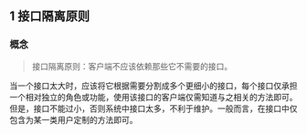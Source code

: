 ## 1 接口隔离原则

### 概念

> 接口隔离原则：客户端不应该依赖那些它不需要的接口。

当一个接口太大时，应该将它根据需要分割成多个更细小的接口，每个接口仅承担一个相对独立的角色或功能，使用该接口的客户端仅需知道与之相关的方法即可。 但是，接口不能过小，否则系统中接口太多，不利于维护。一般而言，在接口中仅包含为某一类用户定制的方法即可。
